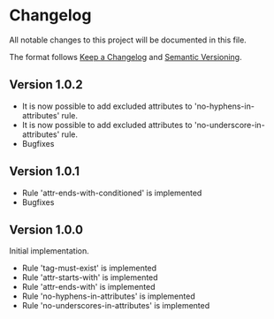 # Changelog

All notable changes to this project will be documented in this file.

The format follows [Keep a Changelog](https://keepachangelog.com/en/1.0.0/)
and [Semantic Versioning](https://semver.org/).

## Version 1.0.2

- It is now possible to add excluded attributes to 'no-hyphens-in-attributes' rule.
- It is now possible to add excluded attributes to 'no-underscore-in-attributes' rule.
- Bugfixes

## Version 1.0.1

- Rule 'attr-ends-with-conditioned' is implemented
- Bugfixes

## Version 1.0.0

Initial implementation.

- Rule 'tag-must-exist' is implemented
- Rule 'attr-starts-with' is implemented
- Rule 'attr-ends-with' is implemented
- Rule 'no-hyphens-in-attributes' is implemented
- Rule 'no-underscores-in-attributes' is implemented
